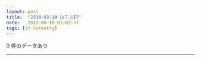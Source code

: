 ```yaml
---
layout: post
title:  "2018-08-10 はてぶIT"
date:   2018-08-10 01:02:37
tags: [it-hotentry]
---
```

0 件のデータあり

<hr>
